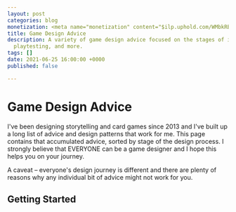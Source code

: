 ```yaml
---
layout: post
categories: blog
monetization: <meta name="monetization" content="$ilp.uphold.com/WMbkRBiZFgbx">
title: Game Design Advice
description: A variety of game design advice focused on the stages of ideation, playstorming,
  playtesting, and more.
tags: []
date: 2021-06-25 16:00:00 +0000
published: false

---
```

# Game Design Advice

I've been designing storytelling and card games since 2013 and I've built up a long list of advice and design patterns that work for me. This page contains that accumulated advice, sorted by stage of the design process. I strongly believe that EVERYONE can be a game designer and I hope this helps you on your journey.

A caveat – everyone's design journey is different and there are plenty of reasons why any individual bit of advice might not work for you.

## Getting Started
